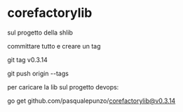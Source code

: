 # corefactorylib

sul progetto della shlib 

committare tutto e creare un tag

git tag v0.3.14

git push origin --tags

 

 

per caricare la lib sul progetto devops:

go get github.com/pasqualepunzo/corefactorylib@v0.3.14
